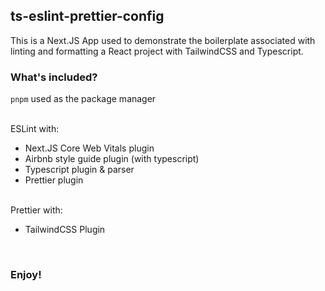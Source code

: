 ## ts-eslint-prettier-config

This is a Next.JS App used to demonstrate the boilerplate associated with linting and formatting a React project with TailwindCSS and Typescript.

### What's included?

`pnpm` used as the package manager

<br />
ESLint with:

- Next.JS Core Web Vitals plugin
- Airbnb style guide plugin (with typescript)
- Typescript plugin & parser
- Prettier plugin

<br />
Prettier with:

- TailwindCSS Plugin

<br />

### Enjoy!
